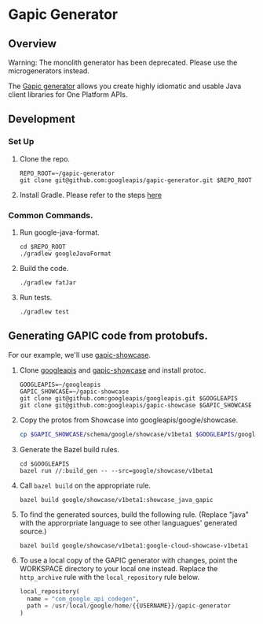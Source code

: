 # Gapic Generator

## Overview

Warning: The monolith generator has been deprecated. Please use the
microgenerators instead.

The [Gapic generator](https://github.com/googleapis/gapic-generator-java) allows
you create highly idiomatic and usable Java client libraries for One Platform
APIs.

## Development

### Set Up

1.  Clone the repo.

    ```
    REPO_ROOT=~/gapic-generator
    git clone git@github.com:googleapis/gapic-generator.git $REPO_ROOT
    ```

2.  Install Gradle. Please refer to the steps
    [here](https://gradle.org/install/)

### Common Commands.

1.  Run google-java-format.

    ```
    cd $REPO_ROOT
    ./gradlew googleJavaFormat
    ```

2.  Build the code.

    ```
    ./gradlew fatJar
    ```

3.  Run tests.

    ```
    ./gradlew test
    ```

## Generating GAPIC code from protobufs.

For our example, we'll use
[gapic-showcase](https://github.com/googleapis/gapic-showcase/).

1.  Clone [googleapis](https://github.com/googleapis/googleapis) and
    [gapic-showcase](https://github.com/googleapis/gapic-showcase/) and install
    protoc.

    ```
    GOOGLEAPIS=~/googleapis
    GAPIC_SHOWCASE=~/gapic-showcase
    git clone git@github.com:googleapis/googleapis.git $GOOGLEAPIS
    git clone git@github.com:googleapis/gapic-showcase $GAPIC_SHOWCASE
    ```

2.  Copy the protos from Showcase into googleapis/google/showcase.

    ```sh
    cp $GAPIC_SHOWCASE/schema/google/showcase/v1beta1 $GOOGLEAPIS/google/showcase/v1beta
    ```

3.  Generate the Bazel build rules.

    ```
    cd $GOOGLEAPIS
    bazel run //:build_gen -- --src=google/showcase/v1beta1
    ```

4.  Call `bazel build` on the appropriate rule.

    ```
    bazel build google/showcase/v1beta1:showcase_java_gapic
    ```

5.  To find the generated sources, build the following rule. (Replace "java"
    with the approrpriate language to see other languagues' generated source.)

    ```
    bazel build google/showcase/v1beta1:google-cloud-showcase-v1beta1
    ```

6.  To use a local copy of the GAPIC generator with changes, point the WORKSPACE
    directory to your local one instead. Replace the `http_archive` rule with
    the `local_repository` rule below.

    ```py
    local_repository(
      name = "com_google_api_codegen",
      path = /usr/local/google/home/{{USERNAME}}/gapic-generator
    )
    ```
